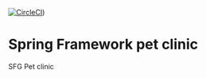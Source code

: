 [![CircleCI](https://circleci.com/gh/yerasoni20/sfg-pet-clinic/tree/master.svg?style=svg)](https://circleci.com/gh/yerasoni20/sfg-pet-clinic/tree/master))
# Spring Framework pet clinic
SFG Pet clinic
